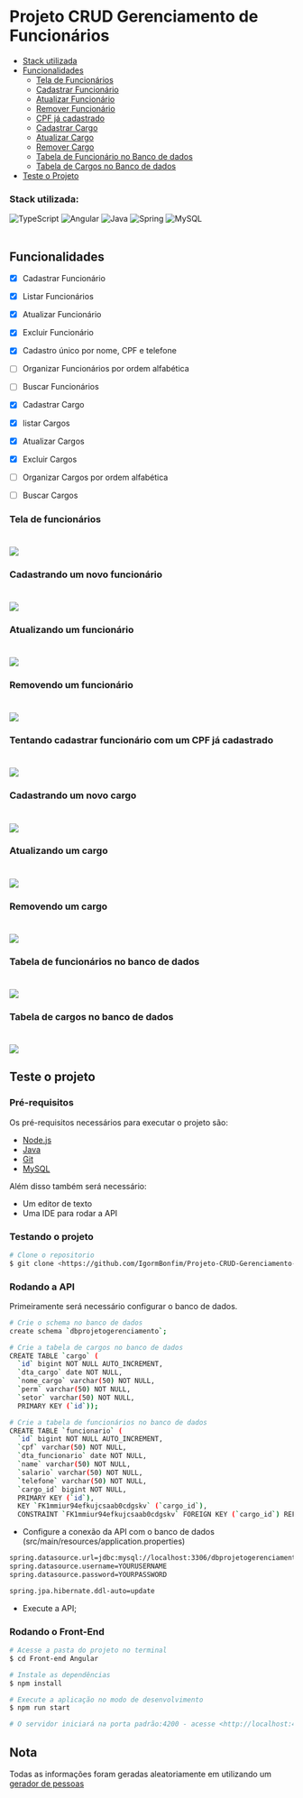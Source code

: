 # Projeto CRUD Gerenciamento de Funcionários

* [Stack utilizada](#stack-utilizada)
* [Funcionalidades](#funcionalidades)
    * [Tela de Funcionários](#tela-de-funcionários)
    * [Cadastrar Funcionário](#cadastrando-um-novo-funcionário)
    * [Atualizar Funcionário](#atualizando-um-funcionário)
    * [Remover Funcionário](#removendo-um-funcionário)
    * [CPF já cadastrado](#tentando-cadastrar-funcionário-com-um-cpf-já-cadastrado)
    * [Cadastrar Cargo](#cadastrando-um-novo-cargo)
    * [Atualizar Cargo](#atualizando-um-cargo)
    * [Remover Cargo](#removendo-um-cargo)
    * [Tabela de Funcionário no Banco de dados](#tabela-de-funcionários-no-banco-de-dados)
    * [Tabela de Cargos no Banco de dados](#tabela-de-cargos-no-banco-de-dados)
* [Teste o Projeto](#teste-o-projeto)

### Stack utilizada:

<div style="display: inline_block">
    <img aling="center" alt="TypeScript" src="https://img.shields.io/badge/TypeScript-007ACC?style=for-the-badge&logo=typescript&logoColor=white">
    <img aling="center" alt="Angular" src="https://img.shields.io/badge/Angular-DD0031?style=for-the-badge&logo=angular&logoColor=white">
    <img aling="center" alt="Java" src="https://img.shields.io/badge/Java-ED8B00?style=for-the-badge&logo=java&logoColor=white">
    <img aling="center" alt="Spring" src="https://img.shields.io/badge/Spring-6DB33F?style=for-the-badge&logo=spring&logoColor=white">
    <img aling="center" alt="MySQL" src="https://img.shields.io/badge/MySQL-00000F?style=for-the-badge&logo=mysql&logoColor=white">
</div><br>

## Funcionalidades

- [x] Cadastrar Funcionário
- [x] Listar Funcionários
- [x] Atualizar Funcionário
- [x] Excluir Funcionário
- [x] Cadastro único por nome, CPF e telefone
- [ ] Organizar Funcionários por ordem alfabética
- [ ] Buscar Funcionários

- [x] Cadastrar Cargo
- [x] listar Cargos
- [x] Atualizar Cargos
- [x] Excluir Cargos
- [ ] Organizar Cargos por ordem alfabética
- [ ] Buscar Cargos

### Tela de funcionários

<h1>
    <img src="./Imagens Readme/telafuncionarios.png">
</h1>

### Cadastrando um novo funcionário

<h1>
    <img src="./Imagens Readme/cadastrarfuncionario.gif">
</h1>

### Atualizando um funcionário

<h1>
    <img src="./Imagens Readme/atualizarfuncionario.gif">
</h1>

### Removendo um funcionário

<h1>
    <img src="./Imagens Readme/removerfuncionario.gif">
</h1>

### Tentando cadastrar funcionário com um CPF já cadastrado

<h1>
    <img src="./Imagens Readme/cpfunico.gif">
</h1>

### Cadastrando um novo cargo

<h1>
    <img src="./Imagens Readme/cadastrarcargo.gif">
</h1>

### Atualizando um cargo

<h1>
    <img src="./Imagens Readme/atualizarcargo.gif">
</h1>

### Removendo um cargo

<h1>
    <img src="./Imagens Readme/removercargo.gif">
</h1>

### Tabela de funcionários no banco de dados

<h1>
    <img src="./Imagens Readme/bdfuncionarios.png">
</h1>

### Tabela de cargos no banco de dados

<h1>
    <img src="./Imagens Readme/bdcargos.png">
</h1>

## Teste o projeto

### Pré-requisitos

Os pré-requisitos necessários para executar o projeto são:

* [Node.js](https://nodejs.org/en/)
* [Java](https://www.oracle.com/java/technologies/downloads/#jdk17-windows)
* [Git](https://git-scm.com/downloads)
* [MySQL](https://dev.mysql.com/downloads/installer/)

Além disso também será necessário:

* Um editor de texto
* Uma IDE para rodar a API

### Testando o projeto

```bash
# Clone o repositorio
$ git clone <https://github.com/IgormBonfim/Projeto-CRUD-Gerenciamento-de-Funcionarios.git>
```

### Rodando a API
Primeiramente será necessário configurar o banco de dados.

```bash
# Crie o schema no banco de dados
create schema `dbprojetogerenciamento`;

# Crie a tabela de cargos no banco de dados
CREATE TABLE `cargo` (
  `id` bigint NOT NULL AUTO_INCREMENT,
  `dta_cargo` date NOT NULL,
  `nome_cargo` varchar(50) NOT NULL,
  `perm` varchar(50) NOT NULL,
  `setor` varchar(50) NOT NULL,
  PRIMARY KEY (`id`));

# Crie a tabela de funcionários no banco de dados
CREATE TABLE `funcionario` (
  `id` bigint NOT NULL AUTO_INCREMENT,
  `cpf` varchar(50) NOT NULL,
  `dta_funcionario` date NOT NULL,
  `name` varchar(50) NOT NULL,
  `salario` varchar(50) NOT NULL,
  `telefone` varchar(50) NOT NULL,
  `cargo_id` bigint NOT NULL,
  PRIMARY KEY (`id`),
  KEY `FK1mmiur94efkujcsaab0cdgskv` (`cargo_id`),
  CONSTRAINT `FK1mmiur94efkujcsaab0cdgskv` FOREIGN KEY (`cargo_id`) REFERENCES `cargo` (`id`));
  ```

* Configure a conexão da API com o banco de dados (src/main/resources/application.properties)

```bash
spring.datasource.url=jdbc:mysql://localhost:3306/dbprojetogerenciamento?useTimezone=true&serverTimezone=UTC
spring.datasource.username=YOURUSERNAME
spring.datasource.password=YOURPASSWORD

spring.jpa.hibernate.ddl-auto=update
```

* Execute a API;


### Rodando o Front-End

```bash
# Acesse a pasta do projeto no terminal
$ cd Front-end Angular

# Instale as dependências
$ npm install

# Execute a aplicação no modo de desenvolvimento
$ npm run start

# O servidor iniciará na porta padrão:4200 - acesse <http://localhost:4200>
```

## Nota

Todas as informações foram geradas aleatoriamente em utilizando um [gerador de pessoas](https://www.4devs.com.br/gerador_de_pessoas)
